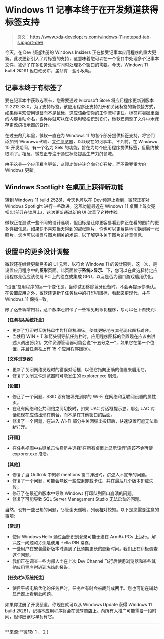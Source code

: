 # Windows 11 记事本终于在开发频道获得标签支持

> 原文：<https://www.xda-developers.com/windows-11-notepad-tab-support-dev/>

今天，在 Dev 频道注册的 Windows Insiders 正在接受记事本应用程序的重大更新。此次更新引入了对标签的支持，这意味着您可以在一个窗口中处理多个记事本文件，减少了在多任务处理时同时处理多个窗口的需要。今天，Windows 11 build 25281 也已经发布，虽然有一些小改动。

## 记事本终于有标签了

要在记事本中获取选项卡，您需要通过 Microsoft Store 将应用程序更新到版本 11.2212.33.0。为了支持标签，该应用程序还支持打开和关闭标签的新快捷方式，如果你喜欢使用键盘而不是鼠标，这应该会使你的工作流程更快。标签将根据里面的内容自动命名，这样你就可以在切换时轻松识别它们，微软还调整了文件中未保存更改的指示器的设计。

在过去的几年里，微软一直在为 Windows 11 的各个部分提供标签支持，将它们添加到 Windows 终端、[文件浏览器](https://www.xda-developers.com/windows-11-build-25136-brings-tabs-to-file-explorer/)，以及现在的记事本。不久前，在 Windows 10 开发期间，有一个名为 Sets 的功能，旨在为每个应用程序提供标签，但最终被取消了。相反，微软正专注于通过标签提高生产力的领域。

由于这是一个应用程序更新，这项功能应该会向公众开放，而不需要重大的 Windows 更新。

## Windows Spotlight 在桌面上获得新功能

转到 Windows 11 build 25281，今天也可以在 Dev 频道上看到，微软正在对 Windows Spotlight 进行一些改进。这项功能最近在 Windows 11 桌面上首次亮相(以前只在锁屏上)，这次更新通过新的 UI 改善了这种体验。

微软正在测试一些不同的设计选项，但目标是让你更容易看到你正在看的图片的更多详细信息。如果你不喜欢当天得到的那张照片，你也可以更容易地切换到另一张照片。您也可以搜索与图片相关的术语，以了解更多关于图片的背景信息。

## 设置中的更多设计调整

微软还在继续更新更多的 UI 元素，以符合 Windows 11 的设计原则，这一次，是设置应用程序中的**图形**页面。此页面位于**系统>显示**、下，您可以在此选择特定应用程序是否应该使用 PC 上的独立或集成 GPU，以及是否为窗口游戏启用优化。

“设置”应用程序的另一个变化是，当你试图移除蓝牙设备时，不会再提示你确认。在设置应用之外，微软还更新了任务栏中的打印机图标，看起来更现代，并与 Windows 11 保持一致。

除了这些新增内容，这个版本还附带了一些常见的修复程序，您可以在下面找到:

**【任务栏&系统托盘】**

*   更新了打印时系统托盘中的打印机图标，使其更好地与其他现代图标对齐。
*   当使用 WIN + T 和箭头键导航任务栏时，应用程序图标的位置现在应该由讲述人调出(例如，文件资源管理器可能会说“十五分之一”，如果它在第一个位置，并且任务栏上有 15 个应用程序图标)。

**【文件浏览器】**

*   更新了关闭网络发现时的错误对话框，以便它指向正确的位置来启用它。
*   修复了关闭文件浏览器时可能发生的 explorer.exe 崩溃。

**【设置】**

*   修正了一个问题，SSID 没有被填充到你的 Wi-Fi 在网络和互联网设置的属性页。
*   在私有网络和公共网络之间切换时，如果 UAC 对话框提示您，那么 UAC 对话框现在应该出现在前台，而不是在其他窗口的后面。
*   修复了一个问题，在进入 Wi-Fi 部分并关闭弹出按钮后，快速设置可能无法重新打开。

**【开窗】**

*   在任务视图中右键单击快照组并选择“在所有桌面上显示该组”应该不会再使 explorer.exe 崩溃。

**【其他】**

*   修复了当 Outlook 中的@ mentions 窗口弹出时，讲述人不宣布的问题。
*   修复了一个问题，可能会导致一些应用卸载卡住，并在最后几个版本卸载失败。
*   修正了在最近的版本中导致 Windows 打印队列窗口崩溃的问题。
*   修复了可能导致 SQL Server Management Studio 无法启动的问题。

当然，也有一些已知的问题，尽管谢天谢地，列表相对较短。以下是您需要注意的事项:

**【常规】**

*   使用 Windows Hello 通过面部识别登录可能无法在 Arm64 PCs 上运行。解决这一问题的方法是使用 Hello PIN 路径。
*   一些用户在安装最新版本时遇到了比预期更长的更新时间。我们正在积极调查这个问题。
*   我们正在调查一些内部人士在上次 Dev Channel 飞行后使用浏览器和某些其他应用程序时遇到冻结的报告。

**【任务栏&系统托盘】**

*   使用平板电脑优化的任务栏时，任务栏有时会被裁剪成两半。您也可能在辅助显示器上看到此问题。

如果你注册了开发频道，你现在就可以从 Windows Update 获得 Windows 11 build 25281，记事本应用程序将会在微软商店上。向所有人推广可能需要一段时间，但你应该尽早拥有它。

* * *

**来源:**微软( [1](https://blogs.windows.com/windows-insider/2023/01/19/tabs-in-notepad-begins-rolling-out-to-windows-insiders/) ， [2](https://blogs.windows.com/windows-insider/2023/01/19/announcing-windows-11-insider-preview-build-25281/) )
